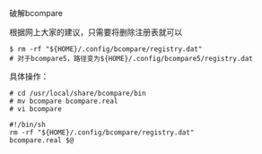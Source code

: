 破解bcompare

根据网上大家的建议，只需要将删除注册表就可以

```
$ rm -rf "${HOME}/.config/bcompare/registry.dat"
# 对于bcompare5，路径变为${HOME}/.config/bcompare5/registry.dat
```

具体操作：

```
# cd /usr/local/share/bcompare/bin
# mv bcompare bcompare.real
# vi bcompare

#!/bin/sh
rm -rf "${HOME}/.config/bcompare/registry.dat"
bcompare.real $@
```

